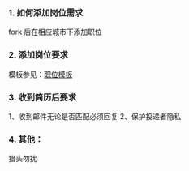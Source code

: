 ### 1. 如何添加岗位需求
fork 后在相应城市下添加职位

### 2. 添加岗位要求
模板参见：[职位模板](https://github.com/ThinkDevelopers/php-Jobs/blob/master/%E8%81%8C%E4%BD%8D%E6%A8%A1%E6%9D%BF.md)

### 3. 收到简历后要求
1、收到邮件无论是否匹配必须回复
2、保护投递者隐私

### 4. 其他：
猎头勿扰

